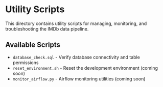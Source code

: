 # Utility Scripts

This directory contains utility scripts for managing, monitoring, and troubleshooting the IMDb data pipeline.

## Available Scripts

- `database_check.sql` - Verify database connectivity and table permissions
- `reset_environment.sh` - Reset the development environment (coming soon)
- `monitor_airflow.py` - Airflow monitoring utilities (coming soon)
